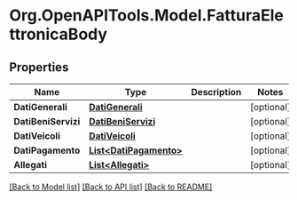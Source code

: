 # Org.OpenAPITools.Model.FatturaElettronicaBody

## Properties

Name | Type | Description | Notes
------------ | ------------- | ------------- | -------------
**DatiGenerali** | [**DatiGenerali**](DatiGenerali.md) |  | [optional] 
**DatiBeniServizi** | [**DatiBeniServizi**](DatiBeniServizi.md) |  | [optional] 
**DatiVeicoli** | [**DatiVeicoli**](DatiVeicoli.md) |  | [optional] 
**DatiPagamento** | [**List&lt;DatiPagamento&gt;**](DatiPagamento.md) |  | [optional] 
**Allegati** | [**List&lt;Allegati&gt;**](Allegati.md) |  | [optional] 

[[Back to Model list]](../README.md#documentation-for-models) [[Back to API list]](../README.md#documentation-for-api-endpoints) [[Back to README]](../README.md)

